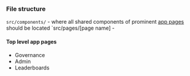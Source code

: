 ### File structure



`src/components/` - where all shared components of prominent [app pages](#top-level-app-pages) should be located
`src/pages/[page name] - 
































#### Top level app pages 
* Governance
* Admin
* Leaderboards
